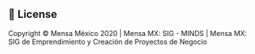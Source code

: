 ## 📝 License

Copyright © Mensa México 2020 | Mensa MX: SIG - MINDS | Mensa MX: SIG de Emprendimiento y Creación de Proyectos de Negocio
